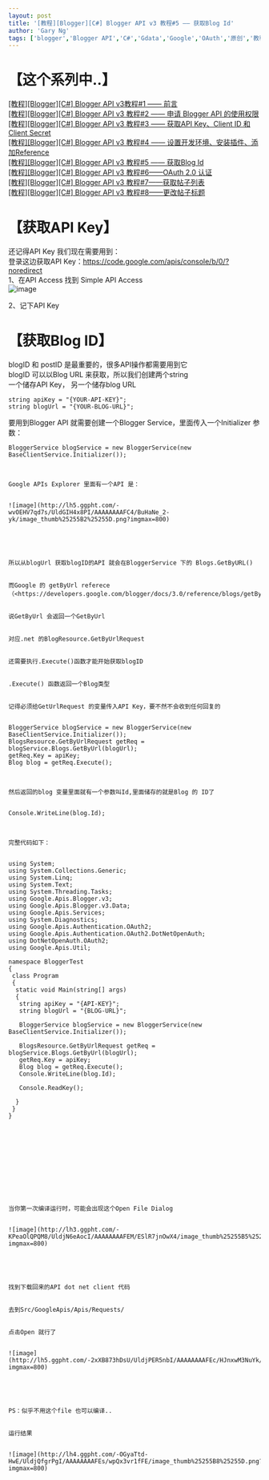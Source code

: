 ```yaml
---
layout: post
title: '[教程][Blogger][C#] Blogger API v3 教程#5 —— 获取Blog Id'
author: 'Gary Ng'
tags: ['blogger','Blogger API','C#','Gdata','Google','OAuth','原创','教程']
---
```


# 【这个系列中..】

[[教程][Blogger][C#] Blogger API v3教程#1 —— 前言](http://garyngzhongbo.blogspot.com/2013/10/bloggerc-blogger-api-v31.html)  
[[教程][Blogger][C#] Blogger API v3 教程#2 —— 申请 Blogger API 的使用权限](http://garyngzhongbo.blogspot.com/2013/10/bloggerc-blogger-api-v3-2-blogger-api.html)  
[[教程][Blogger][C#] Blogger API v3 教程#3 —— 获取API Key、Client ID 和 Client Secret](http://garyngzhongbo.blogspot.com/2013/10/bloggerc-blogger-api-v3-3-api-keyclient.html)  
[[教程][Blogger][C#] Blogger API v3 教程#4 —— 设置开发环境、安装插件、添加Reference](http://garyngzhongbo.blogspot.com/2013/10/bloggerc-blogger-api-v3-4-reference.html)  
[[教程][Blogger][C#] Blogger API v3 教程#5 —— 获取Blog Id](http://garyngzhongbo.blogspot.com/2013/10/bloggerc-blogger-api-v3-5-blog-id.html)  
[[教程][Blogger][C#] Blogger API v3 教程#6——OAuth 2.0 认证](http://garyngzhongbo.blogspot.com/2013/10/bloggerc-blogger-api-v3-6oauth-20.html)  
[[教程][Blogger][C#] Blogger API v3 教程#7——获取帖子列表](http://garyngzhongbo.blogspot.com/2013/10/bloggerc-blogger-api-v3-7.html)  
[[教程][Blogger][C#] Blogger API v3 教程#8——更改帖子标题](http://garyngzhongbo.blogspot.com/2013/10/bloggerc-blogger-api-v3-8.html)  
  


# 【获取API Key】

还记得API Key 我们现在需要用到：  
登录这边获取API Key：<https://code.google.com/apis/console/b/0/?noredirect>  
1、在API Access 找到 Simple API Access  
![image](http://lh6.ggpht.com/-Bkim7AjL0ic/UldGGxb__WI/AAAAAAAAFCo/3ZEMsKoKyaA/image_thumb%25255B1%25255D.png?imgmax=800)  
  
2、记下API Key  
  


# 【获取Blog ID】

blogID 和 postID 是最重要的，很多API操作都需要用到它  
blogID 可以以Blog URL 来获取，所以我们创建两个string  
一个储存API Key， 另一个储存blog URL  

    
    
    string apiKey = "{YOUR-API-KEY}";
    string blogUrl = "{YOUR-BLOG-URL}";
    

  



要用到Blogger API 就需要创建一个Blogger Service，里面传入一个Initializer 参数：  

    
    
    BloggerService blogService = new BloggerService(new BaseClientService.Initializer()); 
    
    
    
    Google APIs Explorer 里面有一个API 是：
    
    
    ![image](http://lh5.ggpht.com/-wvOEHV7qd7s/UldGIH4x8PI/AAAAAAAAFC4/BuHaNe_2-yk/image_thumb%25255B2%25255D.png?imgmax=800)
    
    
     
    
    
    所以从blogUrl 获取blogID的API 就会在BloggerService 下的 Blogs.GetByURL()
    
    
    而Google 的 getByUrl referece（<https://developers.google.com/blogger/docs/3.0/reference/blogs/getByUrl>）
    
    
    说GetByUrl 会返回一个GetByUrl
    
    
    对应.net 的BlogResource.GetByUrlRequest
    
    
    还需要执行.Execute()函数才能开始获取blogID
    
    
    .Execute() 函数返回一个Blog类型
    
    
    记得必须给GetUrlRequest 的变量传入API Key，要不然不会收到任何回复的
    
    
    BloggerService blogService = new BloggerService(new BaseClientService.Initializer());
    BlogsResource.GetByUrlRequest getReq = blogService.Blogs.GetByUrl(blogUrl);
    getReq.Key = apiKey;
    Blog blog = getReq.Execute();
    
    
    
    然后返回的blog 变量里面就有一个参数叫Id,里面储存的就是Blog 的 ID了
    
    
    Console.WriteLine(blog.Id);
    
    
    
    完整代码如下：
    
    
    using System;
    using System.Collections.Generic;
    using System.Linq;
    using System.Text;
    using System.Threading.Tasks;
    using Google.Apis.Blogger.v3;
    using Google.Apis.Blogger.v3.Data;
    using Google.Apis.Services;
    using System.Diagnostics;
    using Google.Apis.Authentication.OAuth2;
    using Google.Apis.Authentication.OAuth2.DotNetOpenAuth;
    using DotNetOpenAuth.OAuth2;
    using Google.Apis.Util;
    
    namespace BloggerTest
    {
     class Program
     {
      static void Main(string[] args)
      {
       string apiKey = "{API-KEY}";
       string blogUrl = "{BLOG-URL}";
    
       BloggerService blogService = new BloggerService(new BaseClientService.Initializer());
    
       BlogsResource.GetByUrlRequest getReq = blogService.Blogs.GetByUrl(blogUrl);
       getReq.Key = apiKey;
       Blog blog = getReq.Execute();
       Console.WriteLine(blog.Id);
    
       Console.ReadKey();
    
      }
     }
    }
    
    

  
  
  

    
    
     
    
    
    当你第一次编译运行时，可能会出现这个Open File Dialog
    
    
    ![image](http://lh3.ggpht.com/-KPeaOlQPQM8/UldjN6eAocI/AAAAAAAAFEM/ESlR7jnOwX4/image_thumb%25255B5%25255D.png?imgmax=800)
    
    
     
    
    
    找到下载回来的API dot net client 代码
    
    
    去到Src/GoogleApis/Apis/Requests/
    
    
    点击Open 就行了
    
    
    ![image](http://lh5.ggpht.com/-2xXB873hDsU/UldjPER5nbI/AAAAAAAAFEc/HJnxwM3NuYk/image_thumb%25255B7%25255D.png?imgmax=800)
    
    
     
    
    
    PS：似乎不用这个file 也可以编译..
    
    
    运行结果
    
    
    ![image](http://lh4.ggpht.com/-OGyaTtd-HwE/UldjQfgrPgI/AAAAAAAAFEs/wpQx3vr1fFE/image_thumb%25255B8%25255D.png?imgmax=800)
    
    
     
